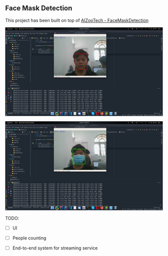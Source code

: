 ## Face Mask Detection

This project has been built on top of [AIZooTech - FaceMaskDetection](https://github.com/AIZOOTech/FaceMaskDetection/)

![No Mask](imgs/nomask.png)

![Mask](imgs/mask.png)

TODO:
- [ ] UI
- [ ] People counting
- [ ] End-to-end system for streaming service
 
